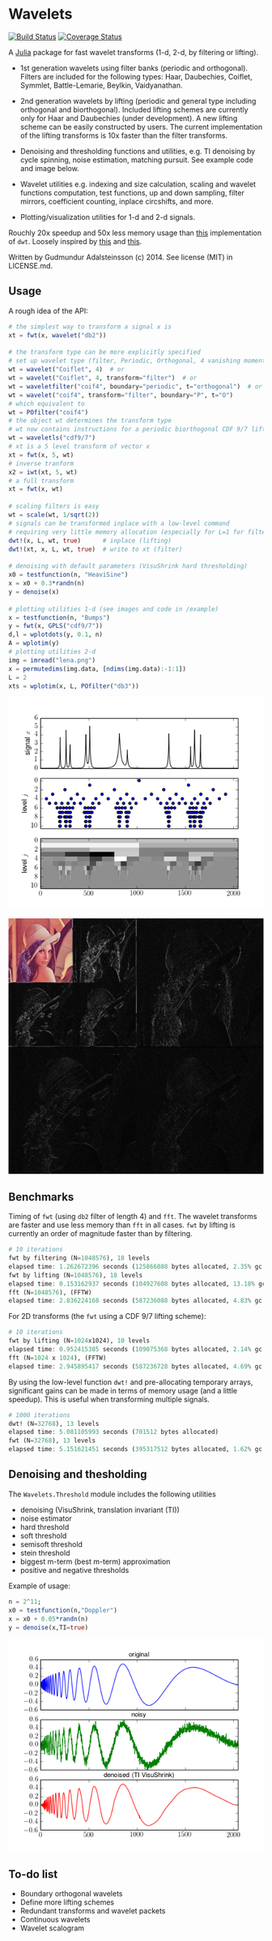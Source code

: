 Wavelets
=========

[![Build Status](https://travis-ci.org/gummif/Wavelets.jl.svg?branch=master)](https://travis-ci.org/gummif/Wavelets.jl)
[![Coverage Status](https://coveralls.io/repos/gummif/Wavelets.jl/badge.png?branch=master)](https://coveralls.io/r/gummif/Wavelets.jl?branch=master)

A [Julia](https://github.com/JuliaLang/julia) package for fast wavelet transforms (1-d, 2-d, by filtering or lifting).

* 1st generation wavelets using filter banks (periodic and orthogonal). Filters are included for the following types: Haar, Daubechies, Coiflet, Symmlet, Battle-Lemarie, Beylkin, Vaidyanathan.

* 2nd generation wavelets by lifting (periodic and general type including orthogonal and biorthogonal). Included lifting schemes are currently only for Haar and Daubechies (under development). A new lifting scheme can be easily constructed by users. The current implementation of the lifting transforms is 10x faster than the filter transforms.

* Denoising and thresholding functions and utilities, e.g. TI denoising by cycle spinning, noise estimation, matching pursuit. See example code and image below.

* Wavelet utilities e.g. indexing and size calculation, scaling and wavelet functions computation, test functions, up and down sampling, filter mirrors, coefficient counting, inplace circshifts, and more.

* Plotting/visualization utilities for 1-d and 2-d signals.

Rouchly 20x speedup and 50x less memory usage than [this](https://github.com/tomaskrehlik/Wavelets) implementation of `dwt`. Loosely inspired by [this](https://github.com/tomaskrehlik/Wavelets) and [this](http://statweb.stanford.edu/~wavelab). 

Written by Gudmundur Adalsteinsson (c) 2014. See license (MIT) in LICENSE.md.

Usage
---------

A rough idea of the API:

```julia
# the simplest way to transform a signal x is
xt = fwt(x, wavelet("db2"))

# the transform type can be more explicitly specified
# set up wavelet type (filter, Periodic, Orthogonal, 4 vanishing moments)
wt = wavelet("Coiflet", 4)  # or
wt = wavelet("Coiflet", 4, transform="filter")  # or
wt = waveletfilter("coif4", boundary="periodic", t="orthogonal")  # or even
wt = wavelet("coif4", transform="filter", boundary="P", t="O")
# which equivalent to 
wt = POfilter("coif4")
# the object wt determines the transform type 
# wt now contains instructions for a periodic biorthogonal CDF 9/7 lifting scheme
wt = waveletls("cdf9/7")
# xt is a 5 level transform of vector x
xt = fwt(x, 5, wt)
# inverse tranform
x2 = iwt(xt, 5, wt)
# a full transform
xt = fwt(x, wt)

# scaling filters is easy
wt = scale(wt, 1/sqrt(2))
# signals can be transformed inplace with a low-level command
# requiring very little memory allocation (especially for L=1 for filters)
dwt!(x, L, wt, true)      # inplace (lifting)
dwt!(xt, x, L, wt, true)  # write to xt (filter)

# denoising with default parameters (VisuShrink hard thresholding)
x0 = testfunction(n, "HeaviSine")
x = x0 + 0.3*randn(n)
y = denoise(x)

# plotting utilities 1-d (see images and code in /example)
x = testfunction(n, "Bumps")
y = fwt(x, GPLS("cdf9/7"))
d,l = wplotdots(y, 0.1, n)
A = wplotim(y)
# plotting utilities 2-d
img = imread("lena.png")
x = permutedims(img.data, [ndims(img.data):-1:1])
L = 2
xts = wplotim(x, L, POfilter("db3"))
```

![Bumps](/example/transform1d_bumps.png)

![Lena](/example/transform2d_lena.jpg)

Benchmarks
---------

Timing of `fwt` (using `db2` filter of length 4) and `fft`. The wavelet transforms are faster and use less memory than `fft` in all cases. `fwt` by lifting is currently an order of magnitude faster than by filtering.

```julia
# 10 iterations
fwt by filtering (N=1048576), 18 levels
elapsed time: 1.262672396 seconds (125866088 bytes allocated, 2.35% gc time)
fwt by lifting (N=1048576), 18 levels
elapsed time: 0.153162937 seconds (104927608 bytes allocated, 13.18% gc time)
fft (N=1048576), (FFTW)
elapsed time: 2.836224168 seconds (587236088 bytes allocated, 4.83% gc time)
```

For 2D transforms (the `fwt` using a CDF 9/7 lifting scheme):
```julia
# 10 iterations
fwt by lifting (N=1024x1024), 10 levels
elapsed time: 0.952415385 seconds (109075368 bytes allocated, 2.14% gc time)
fft (N=1024 x 1024), (FFTW)
elapsed time: 2.945895417 seconds (587236728 bytes allocated, 4.69% gc time)
```

By using the low-level function `dwt!` and pre-allocating temporary arrays, significant gains can be made in terms of memory usage (and a little speedup). This is useful when transforming multiple signals.
```julia
# 1000 iterations
dwt! (N=32768), 13 levels
elapsed time: 5.081105993 seconds (701512 bytes allocated)
fwt (N=32768), 13 levels
elapsed time: 5.151621451 seconds (395317512 bytes allocated, 1.62% gc time)
```

Denoising and thesholding
---------

The `Wavelets.Threshold` module includes the following utilities

* denoising (VisuShrink, translation invariant (TI))
* noise estimator
* hard threshold
* soft threshold
* semisoft threshold
* stein threshold
* biggest m-term (best m-term) approximation
* positive and negative thresholds

Example of usage:
```julia
n = 2^11;
x0 = testfunction(n,"Doppler")
x = x0 + 0.05*randn(n)
y = denoise(x,TI=true)
```
![Doppler](/example/denoise_doppler.png)

To-do list
---------

* Boundary orthogonal wavelets
* Define more lifting schemes
* Redundant transforms and wavelet packets
* Continuous wavelets
* Wavelet scalogram



